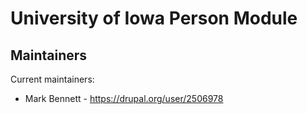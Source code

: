 # University of Iowa Person Module

## Maintainers

Current maintainers:
 * Mark Bennett - https://drupal.org/user/2506978
